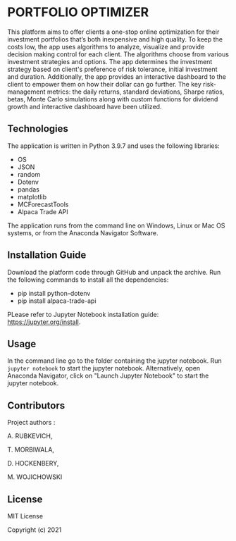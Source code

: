# PORTFOLIO OPTIMIZER

This platform aims to offer clients a one-stop online optimization for their investment portfolios that’s both inexpensive and high quality. To keep the costs low, the app uses algorithms to analyze, visualize and provide decision making control for each client. The algorithms choose from various investment strategies and options.
The app determines the investment strategy based on client's preference of risk tolerance, initial investment and duration. 
Additionally, the app provides an interactive dashboard to the client to empower them on how their dollar can go further. 
The key risk-management metrics: the daily returns, standard deviations, Sharpe ratios, betas, Monte Carlo simulations along with custom functions for dividend growth and interactive dashboard have been utilized.


## Technologies

The application is written in Python 3.9.7 and uses the following libraries:

* OS
* JSON
* random
* Dotenv 
* pandas 
* matplotlib 
* MCForecastTools 
* Alpaca Trade API


The application runs from the command line on Windows, Linux or Mac OS systems, or from the Anaconda Navigator Software.

## Installation Guide

Download the platform code through GitHub and unpack the archive. Run the following commands to install all the dependencies:

* pip install python-dotenv
* pip install alpaca-trade-api

PLease refer to Jupyter Notebook installation guide: https://jupyter.org/install.

## Usage
In the command line go to the folder containing the jupyter notebook. Run `jupyter notebook` to start the jupyter notebook. Alternatively, open Anaconda Navigator, click on "Launch Jupyter Notebook" to start the jupyter notebook.

## Contributors
Project authors : 

A. RUBKEVICH,

T. MORBIWALA,

D. HOCKENBERY, 

M. WOJICHOWSKI



## License
MIT License

Copyright (c) 2021
